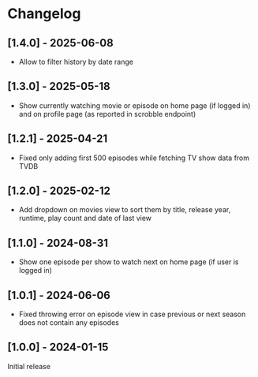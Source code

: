 # Changelog

## [1.4.0] - 2025-06-08

* Allow to filter history by date range

## [1.3.0] - 2025-05-18

* Show currently watching movie or episode on home page (if logged in) and on profile page (as reported in scrobble endpoint)

## [1.2.1] - 2025-04-21

* Fixed only adding first 500 episodes while fetching TV show data from TVDB

## [1.2.0] - 2025-02-12

* Add dropdown on movies view to sort them by title, release year, runtime, play count and date of last view

## [1.1.0] - 2024-08-31

* Show one episode per show to watch next on home page (if user is logged in)

## [1.0.1] - 2024-06-06

* Fixed throwing error on episode view in case previous or next season does not contain any episodes

## [1.0.0] - 2024-01-15

Initial release
